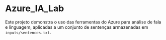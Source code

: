 # Azure_IA_Lab
Este projeto demonstra o uso das ferramentas do Azure para análise de fala e linguagem, aplicadas a um conjunto de sentenças armazenadas em `inputs/sentences.txt`.
